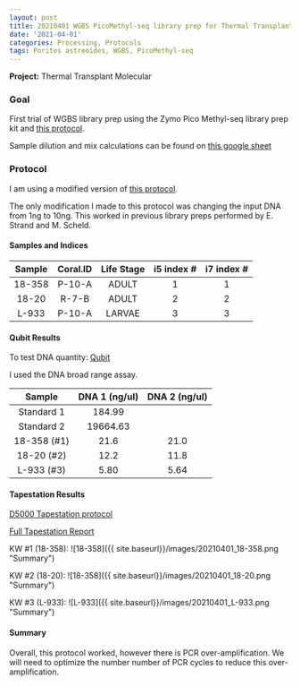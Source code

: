 ```yaml
---
layout: post
title: 20210401 WGBS PicoMethyl-seq library prep for Thermal Transplant Trial 1
date: '2021-04-01'
categories: Processing, Protocols
tags: Porites astreoides, WGBS, PicoMethyl-seq
---
```


**Project:** Thermal Transplant Molecular

### Goal

First trial of WGBS library prep using the Zymo Pico Methyl-seq library prep kit and [this protocol](https://github.com/Putnam-Lab/Lab_Management/blob/master/Lab_Resourses/DNA_RNA-protocols/WGBS-PicoMethyl-Protocol.md).


Sample dilution and mix calculations can be found on [this google sheet](https://docs.google.com/spreadsheets/d/1kthTxfiwn0RAWAQLLW3-pWBg5MBleQaFaEdjgEvHr58/edit#gid=0)


### Protocol

I am using a modified version of [this protocol](https://github.com/Putnam-Lab/Lab_Management/blob/master/Lab_Resourses/DNA_RNA-protocols/WGBS-PicoMethyl-Protocol.md).

The only modification I made to this protocol was changing the input DNA from 1ng to 10ng. This worked in previous library preps performed by E. Strand and M. Scheld.


#### Samples and Indices

| Sample | Coral.ID | Life Stage | i5 index # | i7 index # |
|:------:|:--------:|:----------:|:----------:|:----------:|
| 18-358 |  P-10-A  |    ADULT   |      1     |      1     |
|  18-20 |   R-7-B  |    ADULT   |      2     |      2     |
|  L-933 |  P-10-A  |   LARVAE   |      3     |      3     |


#### Qubit Results
To test DNA quantity: [Qubit](https://github.com/emmastrand/EmmaStrand_Notebook/blob/master/_posts/2019-05-31-Qubit-Protocol.md)  

I used the DNA broad range assay.

|    Sample   | DNA 1 (ng/ul) | DNA 2 (ng/ul) |
|:-----------:|:-------------:|:-------------:|
|  Standard 1 |     184.99    |               |
|  Standard 2 |    19664.63   |               |
| 18-358 (#1) |      21.6     |      21.0     |
|  18-20 (#2) |      12.2     |      11.8     |
|  L-933 (#3) |      5.80     |      5.64     |


#### Tapestation Results

[D5000 Tapestation protocol](https://meschedl.github.io/MESPutnam_Open_Lab_Notebook/DNA-Tapestation/)

[Full Tapestation Report](https://github.com/kevinhwong1/KevinHWong_Notebook/blob/master/images/Tapestation_Results/2021-04-01_tapestation.pdf)

KW #1 (18-358):
![18-358]({{ site.baseurl}}/images/20210401_18-358.png "Summary")

KW #2 (18-20):
![18-358]({{ site.baseurl}}/images/20210401_18-20.png "Summary")

KW #3 (L-933):
![L-933]({{ site.baseurl}}/images/20210401_L-933.png "Summary")


#### Summary

Overall, this protocol worked, however there is PCR over-amplification. We will need to optimize the number number of PCR cycles to reduce this over-amplification.
